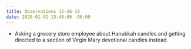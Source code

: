 ```yaml
---
title: Observations 12-26-19
date: 2020-01-02 13:40:00 -06:00
---
```


- Asking a grocery store employee about Hanukkah candles and getting directed to a section of Virgin Mary devotional candles instead.